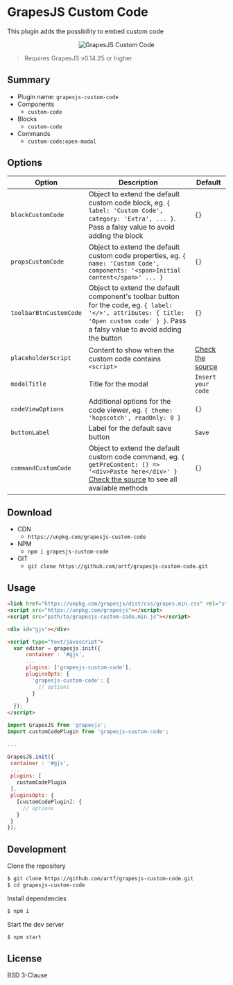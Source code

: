 # GrapesJS Custom Code

This plugin adds the possibility to embed custom code

<p align="center"><img src="https://user-images.githubusercontent.com/11614725/43289377-15322c5e-912b-11e8-9a29-cc2dc45af48a.gif" alt="GrapesJS Custom Code" align="center"/></p>

> Requires GrapesJS v0.14.25 or higher


## Summary

* Plugin name: `grapesjs-custom-code`
* Components
  * `custom-code`
* Blocks
  * `custom-code`
* Commands
  * `custom-code:open-modal`




## Options

|Option|Description|Default|
|-|-|-
| `blockCustomCode` | Object to extend the default custom code block, eg. `{ label: 'Custom Code', category: 'Extra', ... }`. Pass a falsy value to avoid adding the block | `{}` |
| `propsCustomCode` | Object to extend the default custom code properties, eg. `{ name: 'Custom Code', components: '<span>Initial content</span>' ... }` | `{}` |
| `toolbarBtnCustomCode` | Object to extend the default component's toolbar button for the code, eg. `{ label: '</>', attributes: { title: 'Open custom code' } }`. Pass a falsy value to avoid adding the button | `{}` |
| `placeholderScript` | Content to show when the custom code contains `<script>` | [Check the source](https://github.com/artf/grapesjs-custom-code/tree/master/src/index.js) |
| `modalTitle` | Title for the modal | `Insert your code` |
| `codeViewOptions` | Additional options for the code viewer, eg. `{ theme: 'hopscotch', readOnly: 0 }` | `{}` |
| `buttonLabel` | Label for the default save button | `Save` |
| `commandCustomCode` | Object to extend the default custom code command, eg. `{ getPreContent: () => '<div>Paste here</div>' }` [Check the source](https://github.com/artf/grapesjs-custom-code/tree/master/src/commands.js) to see all available methods | `{}` |





## Download

* CDN
  * `https://unpkg.com/grapesjs-custom-code`
* NPM
  * `npm i grapesjs-custom-code`
* GIT
  * `git clone https://github.com/artf/grapesjs-custom-code.git`





## Usage


```html
<link href="https://unpkg.com/grapesjs/dist/css/grapes.min.css" rel="stylesheet"/>
<script src="https://unpkg.com/grapesjs"></script>
<script src="path/to/grapesjs-custom-code.min.js"></script>

<div id="gjs"></div>

<script type="text/javascript">
  var editor = grapesjs.init({
      container : '#gjs',
      ...
      plugins: ['grapesjs-custom-code'],
      pluginsOpts: {
        'grapesjs-custom-code': {
          // options
        }
      }
  });
</script>
```

```jsx
import GrapesJS from 'grapesjs';
import customCodePlugin from 'grapesjs-custom-code';

...

GrapesJS.init({
 container : '#gjs',
 ...
 plugins: [
   customCodePlugin
 ],
 pluginsOpts: {
   [customCodePlugin]: {
     // options
   }
 }
});
```





## Development

Clone the repository

```sh
$ git clone https://github.com/artf/grapesjs-custom-code.git
$ cd grapesjs-custom-code
```

Install dependencies

```sh
$ npm i
```

Start the dev server

```sh
$ npm start
```





## License

BSD 3-Clause
